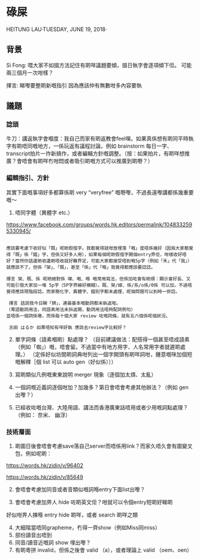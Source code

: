 #  碌屎

HEITUNG LAU·TUESDAY, JUNE 19, 2018·

## 背景

Si Fong: 喂大家不如搵方法記住有啲咩議題要傾，搵日執字會逐項傾下佢。 可能兩三個月一次咁樣？

擇言: 睇嚟要整啲新嘅指引 因為應該仲有無數咁多內容要執

## 議題

### 諗頭

牛刀：講返執字會嗰度：我自己而家有啲返教會feel㗎。如果真係想有啲同平時執字有啲唔同嘅地方，一係玩返有議程討論，例如 brainstorm 每日一字、 transcript拍片一拃新搞作，或者編輯方針嘅調整。（按：如果拍片，有啲咩想推廣？會唔會有啲咩冇咁悶或者吸引啲嘅方式可以推廣到啲嘢？）

### 編輯指引、方針

其實下面嘅事項好多都算係啲 very “veryfree” 嘅嘢嚟，不過長遠嚟講都係幾重要嘅～

1. 唔同字體（異體字 etc.）

https://www.facebook.com/groups/words.hk.editors/permalink/1048332595330945/ 

```

應該要考慮下收好似「既」呢啲假借字。我都覺得就咁放埋落「嘅」度唔係幾好（因爲大家都覺得「既」係「錯」字，但係又好多人用），如果每個呢啲假借字開個entry畀佢，咁樣收好唔好？當然你話邊啲收邊啲唔收就好難界定，可能大家都接受唔到嘅5p字（例如「禾」代「我」）就應該不了。但係「架」、「既」，甚至「係」代「喺」我覺得都應該要諗諗。

擇言 架、既、係 呢啲絕對係 㗎、嘅、喺 嘅常用寫法，但係加咗會有啲煩：顯示會好長、又可能引發大家加一堆 5p字（5P字界線好模糊）。既、架/嫁、係/系/o係/0係 可以加，不過唔覺得應該現階段諗。而家簡化字、異體字、錯別字都未處理，呢個問題可以到時一併諗。 
 
 擇言 話說我今日睇「擠」，連最基本嘅動詞都未執返啱。
（粵語動詞用法，同語素用法未拆返開，動詞用法唔夠配詞例句）
並唔係一個詞係噉，而係每十個大家 review 咗嘅詞條，就有五六個係呢個狀況。 

 志田 はるか 如果唔知有咩好執 應該去review字比較好？ 

```

2. 單字詞條（語素嗰啲）點處理？
（目前建議做法：配搭得一個甚至唔成語素（例如「蜘」）嘅，唔會留。不過當中有地方用字、人名常用字者就遲啲處理。）
（定係好似坊間啲詞典咁列出一個字開頭有啲咩詞咁，鍾意嘅咪加個短嘅解釋［個 list 可以 auto gen（好似係）〕）

3.  寫啲類似凡例嘅東東說明 merger 現象（逐個加太煩、太亂） 
4. 一個詞嘅近義詞逐個咁加？加幾多？第日會唔會考慮其他辦法？（例如 gen 出嚟？） 
5. 已經收咗嘅台灣、大陸用語、講法而香港廣東話唔用或者少用嘅詞點處理？（例如： 奈米、 幽浮）  

### 技術層面

1. 啲圖日後會唔會考慮save落自己server而唔係用link？而家久唔久會有圖變叉包，例如呢啲：

https://words.hk/zidin/v/96402

https://words.hk/zidin/v/85649

2. 會唔會考慮加同音或者音類似嘅詞喺entry下面list出嚟？

3. 會唔會考慮加畀人 hide 咗啲英文佢？咁就可以令個entry短啲好睇啲

好似咁畀人揀喺 entry hide 啲咩，或者 search 啲咩之類

4. 大細階當唔同grapheme，冇得一齊show（例如Miss同miss）
5. 部份讀音出唔到
6. 同音/讀音近嘅詞 show 埋出嚟？
7. 有啲粵拼 invalid，但係之後會 valid （a），或者理論上 valid （oem、oen）


